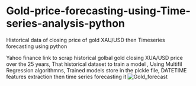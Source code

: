 # Gold-price-forecasting-using-Time-series-analysis-python
Historical data of closing price of gold XAU/USD then Timeseries forecasting using python

Yahoo finance link to scrap historical golbal gold closing XUA/USD  price over the 25 years, 
That historical dataset to train a model ,
Using Multifil Regression algorithmns,
Trained models store in the pickle file,
DATETIME features extraction then time series forecasting it 
![Gold_forecast](https://github.com/user-attachments/assets/446300fa-a548-4c09-ba09-067bafe595e2)


